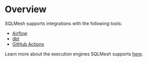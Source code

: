 # Overview

SQLMesh supports integrations with the following tools:

* [Airflow](airflow.md)
* [dbt](dbt.md)
* [GitHub Actions](github.md)

Learn more about the execution engines SQLMesh supports [here](./engines.md).